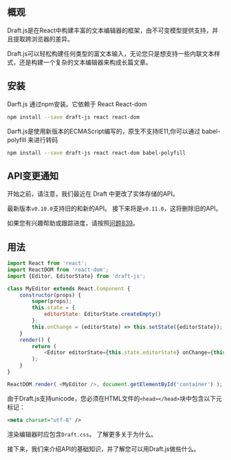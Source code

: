 ## **概观**

Draft.js是在React中构建丰富的文本编辑器的框架，由不可变模型提供支持，并且提取跨浏览器的差异。

Draft.js可以轻松构建任何类型的富文本输入，无论您只是想支持一些内联文本样式，还是构建一个复杂的文本编辑器来构成长篇文章。

## 安装

Darft.js 通过npm安装。它依赖于 React React-dom

```bash
npm install --save draft-js react react-dom
```

Darft.js是使用新版本的ECMAScript编写的，原生不支持IE11,你可以通过 babel-polyfill 来进行转码

```bash
npm install --save draft-js react react-dom babel-polyfill
```

## API变更通知

开始之前，请注意，我们最近在 Draft 中更改了实体存储的API。

最新版本`v0.10.0`支持旧的和新的API。 接下来将是`v0.11.0`，这将删除旧的API。

如果您有兴趣帮助或跟踪进度，请按照[问题839](https://github.com/facebook/draft-js/issues/839)。

## 用法

```js
import React from 'react';
import ReactDOM from 'react-dom';
import {Editor, EditorState} from 'draft-js';

class MyEditor extends React.Component {
    constructor(props) {
        super(props);
        this.state = {
            editorState: EditorState.createEmpty()
        };
        this.onChange = (editorState) => this.setState({editorState});
    }
    render() {
        return (
            <Editor editorState={this.state.editorState} onChange={this.onChange} />
        );
    }
}

ReactDOM.render( <MyEditor />, document.getElementById('container') );
```

由于Draft.js支持unicode，您必须在HTML文件的`<head></head>`块中包含以下元标记：

```xml
<meta charset="utf-8" />
```

渲染编辑器时应包含`Draft.css`。 了解更多关于为什么。

接下来，我们来介绍API的基础知识，并了解您可以用Draft.js做些什么。

